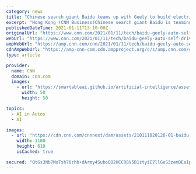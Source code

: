 ```yaml
---
category: news
title: "Chinese search giant Baidu teams up with Geely to build electric cars"
excerpt: "Hong Kong (CNN Business)Chinese search giant Baidu is teaming up with carmaker Geely to build electric vehicles, the latest move by a tech company to shape the future of the autos industry."
publishedDateTime: 2021-01-11T13:10:00Z
originalUrl: "https://www.cnn.com/2021/01/11/tech/baidu-geely-auto-self-driving-electric-cars-intl-hnk/index.html"
webUrl: "https://www.cnn.com/2021/01/11/tech/baidu-geely-auto-self-driving-electric-cars-intl-hnk/index.html"
ampWebUrl: "https://amp.cnn.com/cnn/2021/01/11/tech/baidu-geely-auto-self-driving-electric-cars-intl-hnk/index.html"
cdnAmpWebUrl: "https://amp-cnn-com.cdn.ampproject.org/c/s/amp.cnn.com/cnn/2021/01/11/tech/baidu-geely-auto-self-driving-electric-cars-intl-hnk/index.html"
type: article

provider:
  name: CNN
  domain: cnn.com
  images:
    - url: "https://smartableai.github.io/artificial-intelligence/assets/images/organizations/cnn.com-50x50.jpg"
      width: 50
      height: 50

topics:
  - AI in Autos
  - AI

images:
  - url: "https://cdn.cnn.com/cnnnext/dam/assets/210111020126-01-baidu-geely-auto-self-driving-electric-cars-restricted-super-tease.jpg"
    width: 1100
    height: 619
    isCached: true

secured: "QtGs3Nb7MoTsh76rhb+dArmy4SuboQO2HCCR8V5B1ztyiE7llGeS3zemDEaIp4CRKZ5iM2/7siUcnuGRU79ZosQIBpzJk0NLd2+iaaMn2ZLnFlIZ+L7IpI+fzHFVCtzr4P7nshETUug9AumBthf9qbI6q0Jum7oTH9d1J2QB1g/03ACctkRwdDkufV4U1jHsg4VMcSa8silStokShyQqPxudNOd9DEPiHa3a7gsHbNRmJ4xszIIrjmhVKNI5ZbnDI8iVGf3VC+JgYZtWwoXunpS7slsWctMHF2G1LQv5mkT6tiS6zfqA2DF69uCyQEdZbV2QQ/vATYB5vsoPYHh2oiEYnlC7QI4Xysxq6gD0ws0=;QvNQuDH9jBs1BTHBmJ98cw=="
---
```


